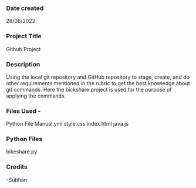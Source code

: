 ### Date created
28/06/2022

### Project Title
Github Project

### Description
Using the local git repository and GitHub repository to stage, create, and do other requirements mentioned in the rubric to get the best knowledge about git commands. Here the bickshare project is used for the purpose of applying the commands.

### Files Used -
Python File
Manual.yml
style.css
index.html 
java.js

### Python Files
bikeshare.py 




### Credits 
-Subhan

